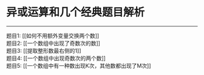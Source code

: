 # 异或运算和几个经典题目解析

---

题目1: [[如何不用额外变量交换两个数]]  
题目2: [[一个数组中出现了奇数次的数]]  
题目3: [[提取整形数最右侧的1]]  
题目4: [[一个数组中出现奇数次的两个数]]  
题目5: [[一个数组中有一种数出现K次，其他数都出现了M次]]
